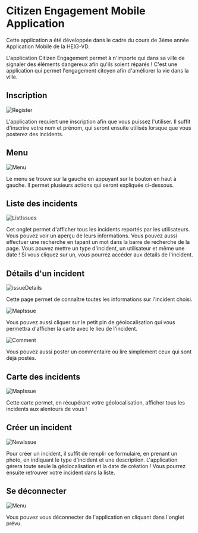 # Citizen Engagement Mobile Application

Cette application a été développée dans le cadre du cours de 3ème année Application Mobile de la HEIG-VD.

L'application Citizen Engagement permet à n'importe qui dans sa ville de signaler des éléments dangereux afin qu'ils soient réparés ! C'est une application qui permet l'engagement citoyen afin d'améliorer la vie dans la ville.

## Inscription

![Register](readme_picture/1.png "Register")

L'application requiert une inscription afin que vous puissez l'utiliser. Il suffit d'inscrire votre nom et prénom, qui seront ensuite utilisés lorsque que vous posterez des incidents.

## Menu
![Menu](readme_picture/5.png "Menu")

Le menu se trouve sur la gauche en appuyant sur le bouton en haut à gauche. Il permet plusieurs actions qui seront expliquée ci-dessous.

## Liste des incidents
![ListIssues](readme_picture/3.png "ListIssues")

Cet onglet permet d'afficher tous les incidents reportés par les utilisateurs. Vous pouvez voir un aperçu de leurs informations. Vous pouvez aussi effectuer une recherche en tapant un mot dans la barre de recherche de la page. Vous pouvez mettre un type d'incident, un utilisateur et même une date ! Si vous cliquez sur un, vous pourrez accéder aux détails de l'incident.

## Détails d'un incident
![issueDetails](readme_picture/2.jpg "issueDetails")

Cette page permet de connaître toutes les informations sur l'incident choisi.

![MapIssue](readme_picture/7.png "MapIssue")

Vous pouvez aussi cliquer sur le petit pin de géolocalisation qui vous permettra d'afficher la carte avec le lieu de l'incident.

![Comment](readme_picture/9.png "Comment")

Vous pouvez aussi poster un commentaire ou lire simplement ceux qui sont déjà postés.

## Carte des incidents
![MapIssue](readme_picture/8.png "MapIssue")

Cette carte permet, en récupérant votre géolocalisation, afficher tous les incidents aux alentours de vous !

## Créer un incident
![NewIssue](readme_picture/6.png "NewsIssue")

Pour créer un incident, il suffit de remplir ce formulaire, en prenant un photo, en indiquant le type d'incident et une description. L'application gérera toute seule la géolocalisation et la date de création ! Vous pourrez ensuite retrouver votre incident dans la liste.

## Se déconnecter
![Menu](readme_picture/5.png "Menu")

Vous pouvez vous déconnecter de l'application en cliquant dans l'onglet prévu.
